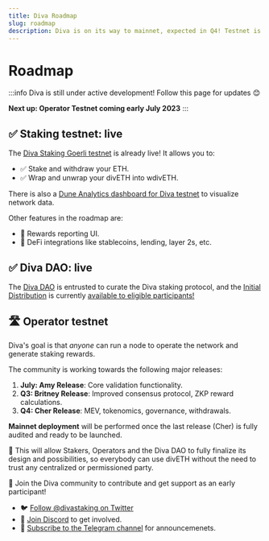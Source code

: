 ```yaml
---
title: Diva Roadmap
slug: roadmap
description: Diva is on its way to mainnet, expected in Q4! Testnet is currently active to Stakers and Operators
---
```


# Roadmap

:::info
Diva is still under active development! Follow this page for updates 😊

**Next up: Operator Testnet coming early July 2023**
:::

## ✅ Staking testnet: live

The [Diva Staking Goerli testnet](https://stake.diva.community) is already live! It allows you to:

- ✅ Stake and withdraw your ETH.
- ✅ Wrap and unwrap your divETH into wdivETH.

There is also a [Dune Analytics dashboard for Diva testnet](https://dune.com/anchor/diva-goerli-network-dashboard) to visualize network data.

Other features in the roadmap are:

- 🔢 Rewards reporting UI.
- 🔌 DeFi integrations like stablecoins, lending, layer 2s, etc.

## ✅ Diva DAO: live

The [Diva DAO](dao) is entrusted to curate the Diva staking protocol, and the [Initial Distribution](distribution) is currently [available to eligible participants!](https://claim.diva.community/)




## 🛣️  Operator testnet

Diva's goal is that *anyone* can run a node to operate the network and generate staking rewards.

The community is working towards the following major releases:

1. **July: Amy Release**: Core validation functionality.
2. **Q3: Britney Release**: Improved consensus protocol, ZKP reward calculations.
3. **Q4: Cher Release**: MEV, tokenomics, governance, withdrawals.

**Mainnet deployment** will be performed once the last release (Cher) is fully audited and ready to be launched.

👷 This will allow Stakers, Operators and the Diva DAO to fully finalize its design and possibilities, so everybody can use divETH without the need to trust any centralized or permissioned party.

💄 Join the Diva community to contribute and get support as an early participant!

- 🐦 [Follow @divastaking on Twitter](https://twitter.com/divastaking)
- 👾 [Join Discord](https://discord.gg/diva) to get involved.
- 🔔 [Subscribe to the Telegram channel](https://t.me/followdiva) for announcemenets.



